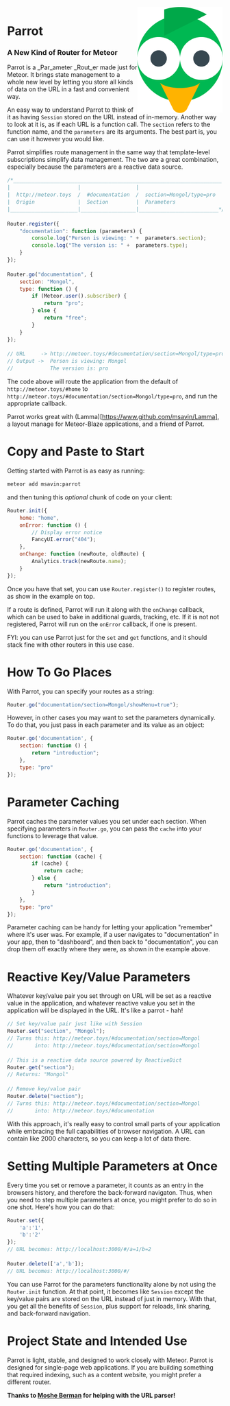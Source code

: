 <img align="right" width="200" src="https://github.com/msavin/Parrot/blob/master/PARROT.png?raw=true" />

# Parrot

### A New Kind of Router for Meteor 

Parrot is a _Par_ameter _Rout_er made just for Meteor. It brings state management to a whole new level by letting you store all kinds of data on the URL in a fast and convenient way.

An easy way to understand Parrot to think of it as having `Session` stored on the URL instead of in-memory. Another way to look at it is, as if each URL is a function call. The `section` refers to the function name, and the `parameters` are its arguments. The best part is, you can use it however you would like.

Parrot simplifies route management in the same way that template-level subscriptions simplify data management. The two are a great combination, especially because the parameters are a reactive data source.

```javascript
/*____________________________________________________________________
|                      |                  |                           |
|  http://meteor.toys  /  #documentation  /  section=Mongol/type=pro  |
|  Origin              |  Section         |  Parameters               |
|______________________|__________________|__________________________*/

Router.register({
    "documentation": function (parameters) {
        console.log("Person is viewing: " +  parameters.section); 
        console.log("The version is: " +  parameters.type);
    }
});

Router.go("documentation", {
	section: "Mongol",
	type: function () {
		if (Meteor.user().subscriber) {
			return "pro";
		} else {
			return "free";
		}
	}
});

// URL     -> http://meteor.toys/#documentation/section=Mongol/type=pro
// Output ->  Person is viewing: Mongol
//            The version is: pro
```

The code above will route the application from the default of `http://meteor.toys/#home` to `http://meteor.toys/#documentation/section=Mongol/type=pro`, and run the appropriate callback.

Parrot works great with (Lamma)[https://www.github.com/msavin/Lamma], a layout manage for Meteor-Blaze applications, and a friend of Parrot.

# Copy and Paste to Start

Getting started with Parrot is as easy as running:

```bash
meteor add msavin:parrot
```

and then tuning this _optional_ chunk of code on your client:

```javascript
Router.init({
    home: "home",
    onError: function () {
        // Display error notice
        FancyUI.error("404");
    },
    onChange: function (newRoute, oldRoute) {
        Analytics.track(newRoute.name);
    }
});
```

Once you have that set, you can use `Router.register()` to register routes, as show in the example on top. 

If a route is defined, Parrot will run it along with the `onChange` callback, which can be used to bake in additional guards, tracking, etc. If it is not not registered, Parrot will run on the `onError` callback, if one is present. 

FYI: you can use Parrot just for the `set` and `get` functions, and it should stack fine with other routers in this use case.

# How To Go Places

With Parrot, you can specify your routes as a string:

```javascript
Router.go("documentation/section=Mongol/showMenu=true");
```

However, in other cases you may want to set the parameters dynamically. To do that, you just pass in each parameter and its value as an object:

```javascript
Router.go('documentation', {
	section: function () {
		return "introduction";
	},
	type: "pro"
});
```

# Parameter Caching

Parrot caches the parameter values you set under each section. When specifying parameters in `Router.go`, you can pass the `cache` into your functions to leverage that value.

```javascript
Router.go('documentation', {
    section: function (cache) {
        if (cache) {
            return cache;
        } else {
            return "introduction";
        }
    },
    type: "pro"
});
```

Parameter caching can be handy for letting your application "remember" where it's user was. For example, if a user navigates to "documentation" in your app, then to "dashboard", and then back to "documentation", you can drop them off exactly where they were, as shown in the example above.

# Reactive Key/Value Parameters

Whatever key/value pair you set through on URL will be set as a reactive value in the application, and whatever reactive value you set in the application will be displayed in the URL. It's like a parrot - hah!

```javascript
// Set key/value pair just like with Session
Router.set("section", "Mongol");
// Turns this: http://meteor.toys/#documentation/section=Mongol
//       into: http://meteor.toys/#documentation/section=Mongol

// This is a reactive data source powered by ReactiveDict
Router.get("section");
// Returns: "Mongol"

// Remove key/value pair
Router.delete("section");
// Turns this: http://meteor.toys/#documentation/section=Mongol
//       into: http://meteor.toys/#documentation


```

With this approach, it's really easy to control small parts of your application while embracing the full capabilities of browser navigation. A URL can contain like 2000 characters, so you can keep a lot of data there.

# Setting Multiple Parameters at Once

Every time you set or remove a parameter, it counts as an entry in the browsers history, and therefore the back-forward navigaton. Thus, when you need to step multiple parameters at once, you might prefer to do so in one shot. Here's how you can do that:

```javascript
Router.set({
    'a':'1',
    'b':'2'
}); 
// URL becomes: http://localhost:3000/#/a=1/b=2

Router.delete(['a','b']); 
// URL becomes: http://localhost:3000/#/
```

You can use Parrot for the parameters functionality alone by not using the `Router.init` function. At that point, it becomes like `Session` except the key/value pairs are stored on the URL instead of just in memory. With that, you get all the benefits of `Session`, plus support for reloads, link sharing, and back-forward navigation.

# Project State and Intended Use

Parrot is light, stable, and designed to work closely with Meteor. Parrot is designed for single-page web applications. If you are building something that required indexing, such as a content website, you might prefer a different router.

**Thanks to [Moshe Berman](http://github.com/mosheberman) for helping with the URL parser!**
